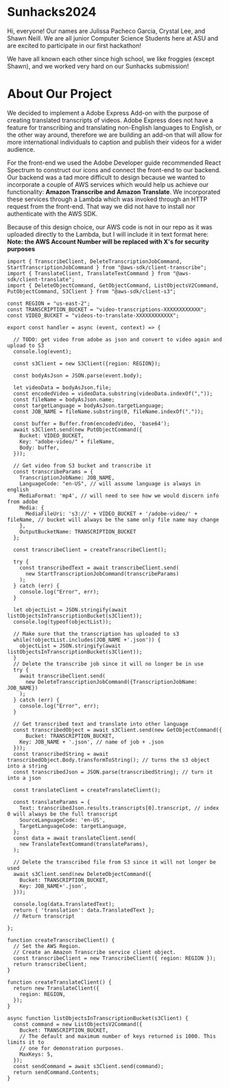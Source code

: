 # Sunhacks2024
Hi, everyone! Our names are Julissa Pacheco Garcia, Crystal Lee, and Shawn Neill. We are all junior Computer Science Students here at ASU and are excited to participate in our first hackathon! 

We have all known each other since high school, we like froggies (except Shawn), and we worked very hard on our Sunhacks submission!

# About Our Project

We decided to implement a Adobe Express Add-on with the purpose of creating translated transcripts of videos. Adobe Express does not have a feature for transcribing and translating non-English languages to English, or the other way around, therefore we are building an add-on that will allow for more international individuals to caption and publish their videos for a wider audience.

For the front-end we used the Adobe Developer guide recommended React Spectrum to construct our icons and connect the front-end to our backend. Our backend was a tad more difficult to design because we wanted to incorporate a couple of AWS services which would help us achieve our functionality: **Amazon Transcribe and Amazon Translate**. We incorporated these services through a Lambda which was invoked through an HTTP request from the front-end. That way we did not have to install nor authenticate with the AWS SDK.

Because of this design choice, our AWS code is not in our repo as it was uploaded directly to the Lambda, but I will include it in text format here:
**Note: the AWS Account Number will be replaced with X's for security purposes**

```
import { TranscribeClient, DeleteTranscriptionJobCommand, StartTranscriptionJobCommand } from "@aws-sdk/client-transcribe";
import { TranslateClient, TranslateTextCommand } from "@aws-sdk/client-translate";
import { DeleteObjectCommand, GetObjectCommand, ListObjectsV2Command, PutObjectCommand, S3Client } from "@aws-sdk/client-s3";

const REGION = "us-east-2";
const TRANSCRIPTION_BUCKET = "video-transcriptions-XXXXXXXXXXXX";
const VIDEO_BUCKET = "videos-to-translate-XXXXXXXXXXXX";

export const handler = async (event, context) => {
  
  // TODO: get video from adobe as json and convert to video again and upload to S3
  console.log(event);

  const s3Client = new S3Client({region: REGION});
  
  const bodyAsJson = JSON.parse(event.body);
  
  let videoData = bodyAsJson.file;
  const encodedVideo = videoData.substring(videoData.indexOf(","));
  const fileName = bodyAsJson.name; 
  const targetLanguage = bodyAsJson.targetLanguage;
  const JOB_NAME = fileName.substring(0, fileName.indexOf("."));

  const buffer = Buffer.from(encodedVideo, 'base64');
  await s3Client.send(new PutObjectCommand({
    Bucket: VIDEO_BUCKET,
    Key: "adobe-video/" + fileName,
    Body: buffer,
  }));
  
  // Get video from S3 bucket and transcribe it
  const transcribeParams = {
    TranscriptionJobName: JOB_NAME,
    LanguageCode: "en-US", // will assume language is always in english
    MediaFormat: 'mp4', // will need to see how we would discern info from adobe
    Media: {
      MediaFileUri: 's3://' + VIDEO_BUCKET + '/adobe-video/' + fileName, // bucket will always be the same only file name may change
    },
    OutputBucketName: TRANSCRIPTION_BUCKET
  };
  
  const transcribeClient = createTranscribeClient();
  
  try {
    const transcribedText = await transcribeClient.send(
      new StartTranscriptionJobCommand(transcribeParams)
    );
  } catch (err) {
    console.log("Error", err);
  }
  
  let objectList = JSON.stringify(await listObjectsInTranscriptionBucket(s3Client));
  console.log(typeof(objectList));
  
  // Make sure that the transcription has uploaded to s3
  while(!objectList.includes(JOB_NAME +'.json')) {
    objectList = JSON.stringify(await listObjectsInTranscriptionBucket(s3Client));
  }
  // Delete the transcribe job since it will no longer be in use
  try {
    await transcribeClient.send(
      new DeleteTranscriptionJobCommand({TranscriptionJobName: JOB_NAME})
    );
  } catch (err) {
    console.log("Error", err);
  }
  
  // Get transcribed text and translate into other language
  const transcribedObject = await s3Client.send(new GetObjectCommand({
      Bucket: TRANSCRIPTION_BUCKET,
    Key: JOB_NAME + '.json', // name of job + .json
  }));
  const transcribedString = await transcribedObject.Body.transformToString(); // turns the s3 object into a string
  const transcribedJson = JSON.parse(transcribedString); // turn it into a json

  const translateClient = createTranslateClient();
  
  const translateParams = {
    Text: transcribedJson.results.transcripts[0].transcript, // index 0 will always be the full transcript
    SourceLanguageCode: 'en-US',
    TargetLanguageCode: targetLanguage,
  };
  const data = await translateClient.send(
    new TranslateTextCommand(translateParams),
  );
  
  // Delete the transcribed file from S3 since it will not longer be used
  await s3Client.send(new DeleteObjectCommand({
    Bucket: TRANSCRIPTION_BUCKET,
    Key: JOB_NAME+'.json',
  }));
   
  console.log(data.TranslatedText);
  return { 'translation': data.TranslatedText }; 
  // Return transcript 
  
};

function createTranscribeClient() {
  // Set the AWS Region.
  // Create an Amazon Transcribe service client object.
  const transcribeClient = new TranscribeClient({ region: REGION });
  return transcribeClient;
}

function createTranslateClient() {
  return new TranslateClient({
    region: REGION,
  });
}

async function listObjectsInTranscriptionBucket(s3Client) {
  const command = new ListObjectsV2Command({
    Bucket: TRANSCRIPTION_BUCKET,
    // The default and maximum number of keys returned is 1000. This limits it to
    // one for demonstration purposes.
    MaxKeys: 5,
  });
  const sendCommand = await s3Client.send(command);
  return sendCommand.Contents;
}
```

